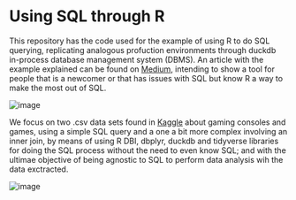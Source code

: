 # Using SQL through R #

This repository has the code used for the example of using R to do SQL querying, replicating analogous profuction environments through duckdb in-process database
management system (DBMS). An article with the example explained can be found on [Medium](https://medium.com/@adriatermes/the-sneaky-trick-to-do-sql-without-knowing-sql-with-r-620b4faac13a), intending to show a tool for people that is a newcomer or that has 
issues with SQL but know R a way to make the most out of SQL.

![image](https://github.com/ATB1999/r_sql_videogames/assets/112544311/8f109071-a7f7-4251-9514-3e3849ec4afb)

We focus on two .csv data sets found in [Kaggle](https://www.kaggle.com/datasets/lucasgalanti/home-consoles-and-gaming-sales?resource=download&select=scrapped_data.csv) about gaming consoles and games, using a simple SQL query and a one a bit more complex involving an inner join,
by means of using R DBI, dbplyr, duckdb and tidyverse libraries for doing the SQL process without the need to even know SQL; and with the ultimae objective of being
agnostic to SQL to perform data analysis wih the data exctracted.

![image](https://github.com/ATB1999/r_sql_videogames/assets/112544311/8603a0e6-5c23-45a0-a0b4-8bf34e1e2f9c)
